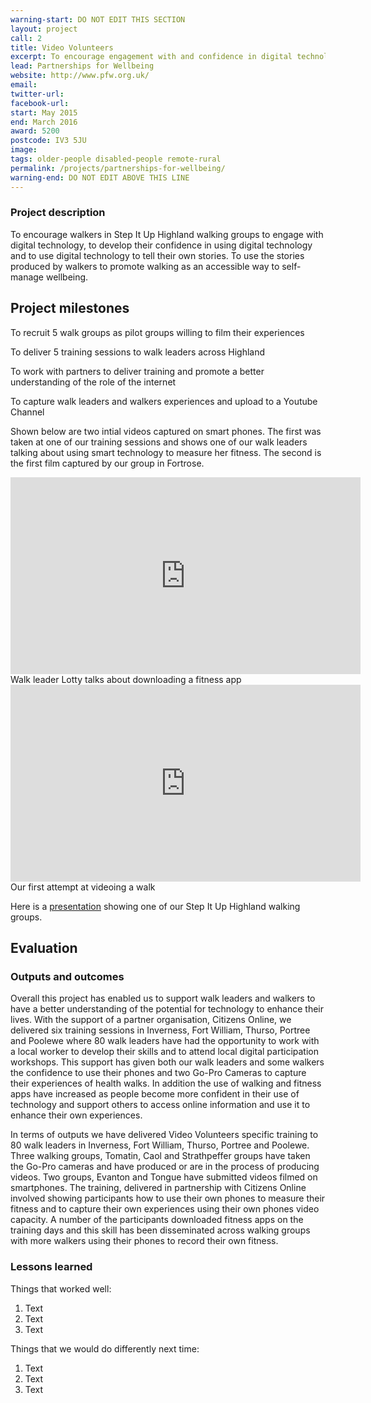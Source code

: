 ```yaml
---
warning-start: DO NOT EDIT THIS SECTION
layout: project
call: 2
title: Video Volunteers
excerpt: To encourage engagement with and confidence in digital technology
lead: Partnerships for Wellbeing
website: http://www.pfw.org.uk/
email: 
twitter-url: 
facebook-url: 
start: May 2015
end: March 2016
award: 5200
postcode: IV3 5JU
image:
tags: older-people disabled-people remote-rural
permalink: /projects/partnerships-for-wellbeing/
warning-end: DO NOT EDIT ABOVE THIS LINE
---
```


### Project description

To encourage walkers in Step It Up Highland walking groups to engage with digital technology, to develop their confidence in using digital technology and to use digital technology to tell their own stories. To use the stories produced by walkers to promote walking as an accessible way to self-manage wellbeing.


## Project milestones

To recruit 5 walk groups as pilot groups willing to film their experiences

To deliver 5 training sessions to walk leaders across Highland

To work with partners to deliver training and promote a better understanding of the role of the internet

To capture walk leaders and walkers experiences and upload to a Youtube Channel

Shown below are two intial videos captured on smart phones.  The first was taken at one of our training sessions and shows one of our walk leaders talking about using smart technology to measure her fitness.  The second is the first film captured by our group in Fortrose.


<iframe width="560" height="315" src="https://www.youtube.com/embed/RL6YEjscZVc" frameborder="0" allowfullscreen></iframe>
Walk leader Lotty talks about downloading a fitness app

<iframe width="560" height="315" src="https://www.youtube.com/embed/-DL-L1MrYEU" frameborder="0" allowfullscreen></iframe>
Our first attempt at videoing a walk





Here is a [presentation](https://www.slideshare.net/secret/i7m1otVrdMiBtI) showing one of our Step It Up Highland walking groups. 

## Evaluation

### Outputs and outcomes

Overall this project has enabled us to support walk leaders and walkers to have a better understanding of the potential for technology to enhance their lives.  With the support of a partner organisation, Citizens Online, we delivered six training sessions in Inverness, Fort William, Thurso, Portree and Poolewe where 80 walk leaders have had the opportunity to work with a local worker to develop their skills and to attend local digital participation workshops.  This support has given both our walk leaders and some walkers the confidence to use their phones and two Go-Pro Cameras to capture their experiences of health walks. In addition the use of walking and fitness apps have increased as people become more confident in their use of technology and support others to access online information and use it to enhance their own experiences.  

In terms of outputs we have delivered Video Volunteers specific training to 80 walk leaders in Inverness, Fort William, Thurso, Portree and Poolewe.  Three walking groups, Tomatin, Caol and Strathpeffer groups have taken the Go-Pro cameras and have produced or are in the process of producing videos.  Two groups, Evanton and Tongue have submitted videos filmed on smartphones.  The training, delivered in partnership with Citizens Online involved showing participants how to use their own phones to measure their fitness and to capture their own experiences using their own phones video capacity.  A number of the participants downloaded fitness apps on the training days and this skill has been disseminated across walking groups with more walkers using their phones to record their own fitness.  


### Lessons learned

Things that worked well:

1. Text
2. Text
3. Text

Things that we would do differently next time:

1. Text
2. Text
3. Text
